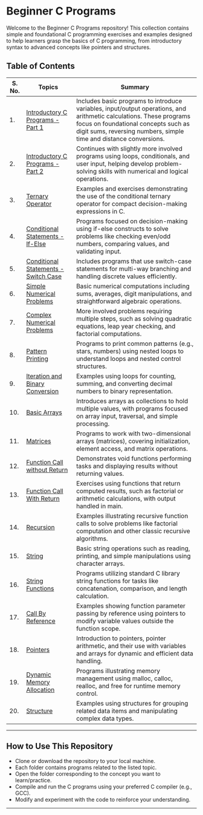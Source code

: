 # Beginner C Programs

Welcome to the Beginner C Programs repository! This collection contains simple and foundational C programming exercises and examples designed to help learners grasp the basics of C programming, from introductory syntax to advanced concepts like pointers and structures.

## Table of Contents

| S. No. | Topics | Summary |
|---|---|---|
| 1. | [Introductory C Programs - Part 1](#introductory-c-programs---part-1) | Includes basic programs to introduce variables, input/output operations, and arithmetic calculations. These programs focus on foundational concepts such as digit sums, reversing numbers, simple time and distance conversions. |
| 2. | [Introductory C Programs - Part 2](#introductory-c-programs---part-2) | Continues with slightly more involved programs using loops, conditionals, and user input, helping develop problem-solving skills with numerical and logical operations. |
| 3. | [Ternary Operator](#ternary-operator) | Examples and exercises demonstrating the use of the conditional ternary operator for compact decision-making expressions in C. |
| 4. | [Conditional Statements - If-Else](#conditional-statements---if-else) | Programs focused on decision-making using if-else constructs to solve problems like checking even/odd numbers, comparing values, and validating input. |
| 5. | [Conditional Statements - Switch Case](#conditional-statements---switch-case) | Includes programs that use switch-case statements for multi-way branching and handling discrete values efficiently. |
| 6. | [Simple Numerical Problems](#simple-numerical-problems) | Basic numerical computations including sums, averages, digit manipulations, and straightforward algebraic operations. |
| 7. | [Complex Numerical Problems](#complex-numerical-problems) | More involved problems requiring multiple steps, such as solving quadratic equations, leap year checking, and factorial computations. |
| 8. | [Pattern Printing](#pattern-printing) | Programs to print common patterns (e.g., stars, numbers) using nested loops to understand loops and nested control structures. |
| 9. | [Iteration and Binary Conversion](#iteration-and-binary-conversion) | Examples using loops for counting, summing, and converting decimal numbers to binary representation. |
| 10. | [Basic Arrays](#basic-arrays) | Introduces arrays as collections to hold multiple values, with programs focused on array input, traversal, and simple processing. |
| 11. | [Matrices](#matrices) | Programs to work with two-dimensional arrays (matrices), covering initialization, element access, and matrix operations. |
| 12. | [Function Call without Return](#function-call-without-return) | Demonstrates void functions performing tasks and displaying results without returning values. |
| 13. | [Function Call With Return](#function-call-with-return) | Exercises using functions that return computed results, such as factorial or arithmetic calculations, with output handled in main. |
| 14. | [Recursion](#recursion) | Examples illustrating recursive function calls to solve problems like factorial computation and other classic recursive algorithms. |
| 15. | [String](#string) | Basic string operations such as reading, printing, and simple manipulations using character arrays. |
| 16. | [String Functions](#string-functions) | Programs utilizing standard C library string functions for tasks like concatenation, comparison, and length calculation. |
| 17. | [Call By Reference](#call-by-reference) | Examples showing function parameter passing by reference using pointers to modify variable values outside the function scope. |
| 18. | [Pointers](#pointers) | Introduction to pointers, pointer arithmetic, and their use with variables and arrays for dynamic and efficient data handling. |
| 19. | [Dynamic Memory Allocation](#dynamic-memory-allocation) | Programs illustrating memory management using malloc, calloc, realloc, and free for runtime memory control. |
| 20. | [Structure](#structure) | Examples using structures for grouping related data items and manipulating complex data types. |

---

## How to Use This Repository

- Clone or download the repository to your local machine.
- Each folder contains programs related to the listed topic.
- Open the folder corresponding to the concept you want to learn/practice.
- Compile and run the C programs using your preferred C compiler (e.g., GCC).
- Modify and experiment with the code to reinforce your understanding.

---

